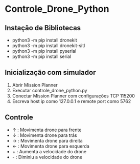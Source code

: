 <h1>Controle_Drone_Python</h1>

<h2>Instação de Bibliotecas</h2>
<ul>
  <li>python3 -m pip install dronekit</li>
  <li>python3 -m pip install dronekit-sitl</li>
  <li>python3 -m pip install pyserial</li>
  <li>python3 -m pip install serial</li>
</ul>

<h2>Inicialização com simulador</h2>
<ol>
  <li>Abrir Mission Planner</li>
  <li>Executar controle_drone_python.py</li>
  <li>Conectar Mission Planner com configurações TCP 115200</li>
  <li>Escreva host ip como 127.0.0.1 e remote port como 5762</li>
</ol>

<h2>Controle</h2>
<ul>
  <li> ↑ : Movimenta drone para frente </li>
  <li> ↓ : Movimenta drone para trás </li>
  <li> → : Movimenta drone para direita </li>
  <li> ← : Movimenta drone para esquerda </li>
  <li> + : Aumenta a velocidade do drone </li>
  <li> - : Diminiu a velocidade do drone </li>
</ul>

